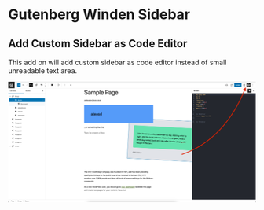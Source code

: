 # Gutenberg Winden Sidebar 

## Add Custom Sidebar as Code Editor

This add on will add custom sidebar as code editor instead of small unreadable text area.

![img](/screnshoot.png)
